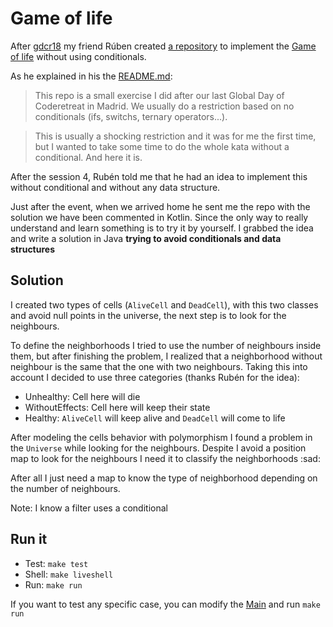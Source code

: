 # Game of life

After [gdcr18](coderetreat.org) my friend Rúben created [a repository](https://github.com/rubendm92/game-of-life) to implement the [Game of life](https://en.wikipedia.org/wiki/Conway%27s_Game_of_Life) without using conditionals.

As he explained in his the [README.md](https://github.com/rubendm92/game-of-life/blob/master/README.md):

> This repo is a small exercise I did after our last Global Day of Coderetreat in Madrid. We usually do a restriction based on no conditionals (ifs, switchs, ternary operators...).

> This is usually a shocking restriction and it was for me the first time, but I wanted to take some time to do the whole kata without a conditional. And here it is.

After the session 4, Rubén told me that he had an idea to implement this without conditional and without any data structure.

Just after the event, when we arrived home he sent me the repo with the solution we have been commented in Kotlin. Since the only way to really understand and learn something is to try it by yourself. I grabbed the idea and write a solution in Java **trying to avoid conditionals and data structures**

## Solution

I created two types of cells (`AliveCell` and `DeadCell`), with this two classes and avoid null points in the universe, the next step is to look for the neighbours.

To define the neighborhoods I tried to use the number of neighbours inside them, but after finishing the problem, I realized that a neighborhood without neighbour is the same that the one with two neighbours. Taking this into account I decided to use three categories (thanks Rubén for the idea):

- Unhealthy: Cell here will die
- WithoutEffects: Cell here will keep their state
- Healthy: `AliveCell` will keep alive and `DeadCell` will come to life

After modeling the cells behavior with polymorphism I found a problem in the `Universe` while looking for the neighbours. Despite I avoid a position map to look for the neighbours I need it to classify the neighborhoods :sad:

After all I just need a map to know the type of neighborhood depending on the number of neighbours.

Note: I know a filter uses a conditional

## Run it

- Test: `make test`
- Shell: `make liveshell`
- Run: `make run`

If you want to test any specific case, you can modify the [Main](src/main/java/es/juandavidvega/gol/Main.java) and run `make run`

